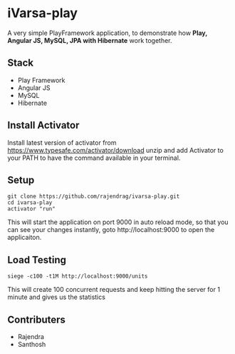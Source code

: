 iVarsa-play
===================

A very simple PlayFramework application, to demonstrate how **Play, Angular JS, MySQL, JPA with Hibernate** work together.

Stack
-----------
- Play Framework
- Angular JS
- MySQL
- Hibernate

Install Activator
------------------
Install latest version of activator from https://www.typesafe.com/activator/download unzip and add Activator to your PATH to have the command available in your terminal.

Setup
-----------
```
git clone https://github.com/rajendrag/ivarsa-play.git
cd ivarsa-play
activator "run"
```
This will start the application on port 9000 in auto reload mode, so that you can see your changes instantly, goto http://localhost:9000 to open the applicaiton.

Load Testing
-------------
```
siege -c100 -t1M http://localhost:9000/units
```
This will create 100 concurrent requests and keep hitting the server for 1 minute and gives us the statistics

Contributers
-----------
- Rajendra
- Santhosh
